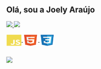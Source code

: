 ## Olá, sou a Joely Araújo

 <div>
  <a href="https://github.com/Joelyaraujo">
  <img height="180em" src="https://github-readme-stats.vercel.app/api?username=Joelyaraujo&show_icons=true&theme=radical&include_all_commits=true&count_private=true"/>
  <img height="180em" src="https://github-readme-stats.vercel.app/api/top-langs/?username=Joelyaraujo&layout=compact&langs_count=7&theme=radical"/>
</div>
 
<div style="display: inline_block"><br>
  <img align="center" alt="Joely-Js" height="30" width="40" src="https://raw.githubusercontent.com/devicons/devicon/master/icons/javascript/javascript-plain.svg">
  <img align="center" alt="Joely-HTML" height="30" width="40" src="https://raw.githubusercontent.com/devicons/devicon/master/icons/html5/html5-original.svg">
  <img align="center" alt="Joely-CSS" height="30" width="40" src="https://raw.githubusercontent.com/devicons/devicon/master/icons/css3/css3-original.svg">
</div>
  
##
  
<div>
<a href="https://www.linkedin.com/in/joelyaraujo/" target="_blank"><img src="https://img.shields.io/badge/-LinkedIn-%230077B5?style=for-the-badge&logo=linkedin&logoColor=white" target="_blank"></a>   
</div>
  
  
